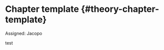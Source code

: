 # Chapter template {#theory-chapter-template}

Assigned: Jacopo

<div class="check" markdown="1">

test

</div>